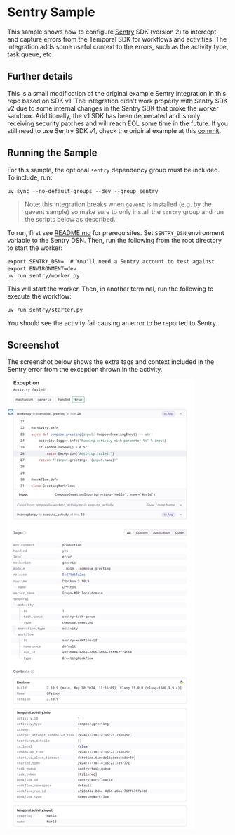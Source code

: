 # Sentry Sample

This sample shows how to configure [Sentry](https://sentry.io) SDK (version 2) to intercept and capture errors from the Temporal SDK
for workflows and activities. The integration adds some useful context to the errors, such as the activity type, task queue, etc.

## Further details

This is a small modification of the original example Sentry integration in this repo based on SDK v1. The integration
didn't work properly with Sentry SDK v2 due to some internal changes in the Sentry SDK that broke the worker sandbox.
Additionally, the v1 SDK has been deprecated and is only receiving security patches and will reach EOL some time in the future.
If you still need to use Sentry SDK v1, check the original example at this [commit](https://github.com/temporalio/samples-python/blob/090b96d750bafc10d4aad5ad506bb2439c413d5e/sentry).

## Running the Sample

For this sample, the optional `sentry` dependency group must be included. To include, run:

    uv sync --no-default-groups --dev --group sentry

> Note: this integration breaks when `gevent` is installed (e.g. by the gevent sample) so make sure to only install
> the `sentry` group and run the scripts below as described.

To run, first see [README.md](../README.md) for prerequisites. Set `SENTRY_DSN` environment variable to the Sentry DSN.
Then, run the following from the root directory to start the worker:

    export SENTRY_DSN=  # You'll need a Sentry account to test against
    export ENVIRONMENT=dev
    uv run sentry/worker.py

This will start the worker. Then, in another terminal, run the following to execute the workflow:

    uv run sentry/starter.py

You should see the activity fail causing an error to be reported to Sentry.

## Screenshot

The screenshot below shows the extra tags and context included in the
Sentry error from the exception thrown in the activity.

![Sentry screenshot](images/sentry.jpeg)
